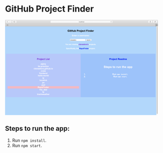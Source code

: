 # GitHub Project Finder
![Preview](preview.png)
## Steps to run the app:
1. Run `npm install`.
1. Run `npm start`. 
